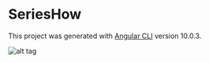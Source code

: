 # SeriesHow

This project was generated with [Angular CLI](https://github.com/angular/angular-cli) version 10.0.3.

![alt tag](https://github.com/jackliu2006/series-show-angular/issues/1#issuecomment-665507049)



